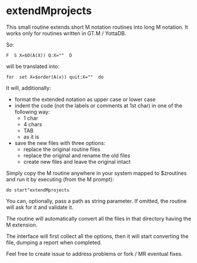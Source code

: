 # extendMprojects

This small routine extends short M notation routines into long M notation.
It works only for routines written in GT.M / YottaDB.

So:

`F  S X=$O(A(X)) Q:X=""  D`

will be translated into:

`for  set X=$order(A(x)) quit:X=""  do`


It will, additionally:
- format the extended notation as upper case or lower case
- indent the code (not the labels or comments at 1st char) in one of the following way:
  - 1 char
  - 4 chars
  - TAB
  - as it is
- save the new files with three options:
  - replace the original routine files
  - replace the original and rename the old files
  - create new files and leave the original intact

Simply copy the M routine anywhere in your system mapped to $zroutines and run it by executing (from the M prompt):

`do start^extendMprojects`

You can, optionally, pass a path as string parameter. If omitted, the routine will ask for it and validate it.

The routine will automatically convert all the files in that directory having the M extension.

The interface will first collect all the options, then it will start converting the file, dumping a report when completed.

Feel free to create issue to address problems or fork / MR eventual fixes.

